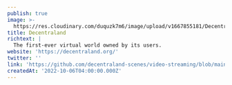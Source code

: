 ```yaml
---
publish: true
image: >-
  https://res.cloudinary.com/duquzk7m6/image/upload/v1667855181/Decentraland_logo_djisil.jpg
title: Decentraland
richtext: |
  The first-ever virtual world owned by its users.
website: 'https://decentraland.org/'
twitter: ''
link: 'https://github.com/decentraland-scenes/video-streaming/blob/main/README.md'
createdAt: '2022-10-06T04:00:00.000Z'
---
```


